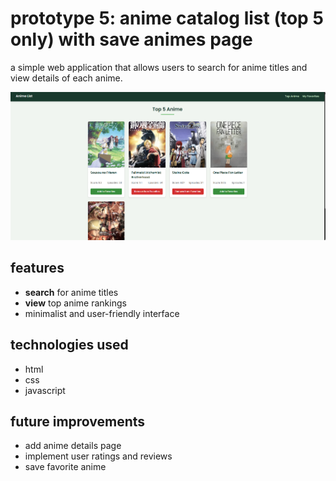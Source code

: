 <h1>prototype 5: anime catalog list (top 5 only) with save animes page </h1>
<p>a simple web application that allows users to search for anime titles and view details of each anime.</p>
<img src="5_localStorage.png"></img>

<h2>features</h2>
<ul>
    <li><strong>search</strong> for anime titles</li>
    <li><strong>view</strong> top anime rankings</li>
    <li>minimalist and user-friendly interface</li>
</ul>

<h2>technologies used</h2>
<ul>
    <li>html</li>
    <li>css</li>
    <li>javascript</li>
</ul>

<h2>future improvements</h2>
<ul>
    <li>add anime details page</li>
    <li>implement user ratings and reviews</li>
    <li>save favorite anime</li>
</ul>
